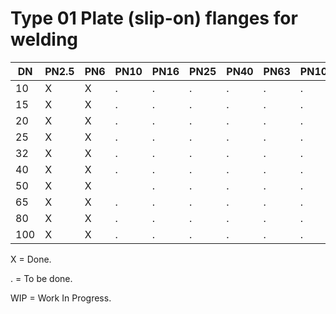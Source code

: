 # Type 01 Plate (slip-on) flanges for welding

| DN  | PN2.5 | PN6 | PN10 | PN16 | PN25 | PN40 | PN63 | PN100 | PN160 | PN250 | PN320 | PN400 |
|-----|-------|-------|-----|------|------|------|------|------|-------|-------|-------|-------|
|  10 | X     | X     | .   | .    | .    | .    | .    | .    | .     |       |       |       |
|  15 | X     | X     | .   | .    | .    | .    | .    | .    | .     |       |       |       |
|  20 | X     | X     | .   | .    | .    | .    | .    | .    | .     |       |       |       |
|  25 | X     | X     | .   | .    | .    | .    | .    | .    | .     |       |       |       |
|  32 | X     | X     | .   | .    | .    | .    | .    | .    | .     |       |       |       |
|  40 | X     | X     | .   | .    | .    | .    | .    | .    | .     |       |       |       |
|  50 | X     | X|    | .   | .    | .    | .    | .    | .    | .     |       |       |       |
|  65 | X     | X     | .   | .    | .    | .    | .    | .    | .     |       |       |       |
|  80 | X     | X     | .   | .    | .    | .    | .    | .    | .     |       |       |       |
| 100 | X     | X     | .   | .    | .    | .    | .    | .    | .     |       |       |       |

X = Done.

. = To be done.

WIP = Work In Progress.
